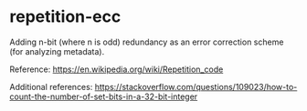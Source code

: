 # repetition-ecc
Adding n-bit (where n is odd) redundancy as an error correction scheme (for analyzing metadata).

Reference: https://en.wikipedia.org/wiki/Repetition_code 

Additional references: https://stackoverflow.com/questions/109023/how-to-count-the-number-of-set-bits-in-a-32-bit-integer
